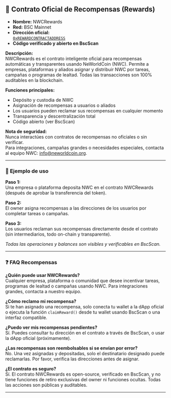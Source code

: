 ## 🏅 Contrato Oficial de Recompensas (Rewards)

- **Nombre:** NWCRewards
- **Red:** BSC Mainnet
- **Dirección oficial:**  
  [`0xREWARDCONTRACTADDRESS`](https://bscscan.com/address/0xREWARDCONTRACTADDRESS)
- **Código verificado y abierto en BscScan**

**Descripción:**  
NWCRewards es el contrato inteligente oficial para recompensas automáticas y transparentes usando NeWorldCoin (NWC). Permite a empresas, plataformas y aliados asignar y distribuir NWC por tareas, campañas o programas de lealtad. Todas las transacciones son 100% auditables en la blockchain.

**Funciones principales:**  
- Depósito y custodia de NWC  
- Asignación de recompensas a usuarios o aliados  
- Los usuarios pueden reclamar sus recompensas en cualquier momento  
- Transparencia y descentralización total  
- Código abierto (ver BscScan)

**Nota de seguridad:**  
Nunca interactúes con contratos de recompensas no oficiales o sin verificar.  
Para integraciones, campañas grandes o necesidades especiales, contacta al equipo NWC: [info@neworldcoin.org](mailto:info@neworldcoin.org).

---

### 🔗 Ejemplo de uso

**Paso 1:**  
Una empresa o plataforma deposita NWC en el contrato NWCRewards (después de aprobar la transferencia del token).

**Paso 2:**  
El owner asigna recompensas a las direcciones de los usuarios por completar tareas o campañas.

**Paso 3:**  
Los usuarios reclaman sus recompensas directamente desde el contrato (sin intermediarios, todo on-chain y transparente).

*Todas las operaciones y balances son visibles y verificables en BscScan.*

---

### ❓ FAQ Recompensas

**¿Quién puede usar NWCRewards?**  
Cualquier empresa, plataforma o comunidad que desee incentivar tareas, programas de lealtad o campañas usando NWC. Para integraciones grandes, contacta a nuestro equipo.

**¿Cómo reclamo mi recompensa?**  
Si te han asignado una recompensa, solo conecta tu wallet a la dApp oficial o ejecuta la función `claimReward()` desde tu wallet usando BscScan o una interfaz compatible.

**¿Puedo ver mis recompensas pendientes?**  
Sí. Puedes consultar tu dirección en el contrato a través de BscScan, o usar la dApp oficial (próximamente).

**¿Las recompensas son reembolsables si se envían por error?**  
No. Una vez asignadas y depositadas, solo el destinatario designado puede reclamarlas. Por favor, verifica las direcciones antes de asignar.

**¿El contrato es seguro?**  
Sí. El contrato NWCRewards es open-source, verificado en BscScan, y no tiene funciones de retiro exclusivas del owner ni funciones ocultas. Todas las acciones son públicas y auditables.

---
